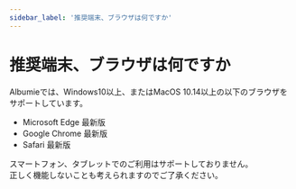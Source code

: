 ```yaml
---
sidebar_label: '推奨端末、ブラウザは何ですか'
---
```


# 推奨端末、ブラウザは何ですか
Albumieでは、Windows10以上、またはMacOS 10.14以上の以下のブラウザをサポートしています。

- Microsoft Edge 最新版
- Google Chrome 最新版
- Safari 最新版

スマートフォン、タブレットでのご利用はサポートしておりません。  
正しく機能しないことも考えられますのでご了承ください。
